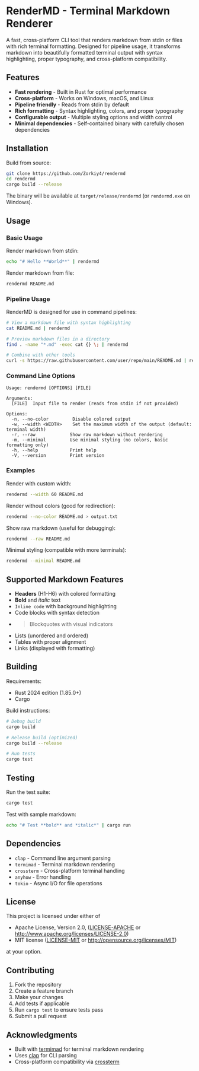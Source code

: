 # RenderMD - Terminal Markdown Renderer

A fast, cross-platform CLI tool that renders markdown from stdin or files with rich terminal formatting. Designed for pipeline usage, it transforms markdown into beautifully formatted terminal output with syntax highlighting, proper typography, and cross-platform compatibility.

## Features

- **Fast rendering** - Built in Rust for optimal performance
- **Cross-platform** - Works on Windows, macOS, and Linux
- **Pipeline friendly** - Reads from stdin by default
- **Rich formatting** - Syntax highlighting, colors, and proper typography
- **Configurable output** - Multiple styling options and width control
- **Minimal dependencies** - Self-contained binary with carefully chosen dependencies

## Installation

Build from source:

```bash
git clone https://github.com/Zorkiy4/rendermd
cd rendermd
cargo build --release
```

The binary will be available at `target/release/rendermd` (or `rendermd.exe` on Windows).

## Usage

### Basic Usage

Render markdown from stdin:
```bash
echo "# Hello **World**" | rendermd
```

Render markdown from file:
```bash
rendermd README.md
```

### Pipeline Usage

RenderMD is designed for use in command pipelines:

```bash
# View a markdown file with syntax highlighting
cat README.md | rendermd

# Preview markdown files in a directory
find . -name "*.md" -exec cat {} \; | rendermd

# Combine with other tools
curl -s https://raw.githubusercontent.com/user/repo/main/README.md | rendermd
```

### Command Line Options

```
Usage: rendermd [OPTIONS] [FILE]

Arguments:
  [FILE]  Input file to render (reads from stdin if not provided)

Options:
  -n, --no-color         Disable colored output
  -w, --width <WIDTH>    Set the maximum width of the output (default: terminal width)
  -r, --raw             Show raw markdown without rendering
  -m, --minimal         Use minimal styling (no colors, basic formatting only)
  -h, --help            Print help
  -V, --version         Print version
```

### Examples

Render with custom width:
```bash
rendermd --width 60 README.md
```

Render without colors (good for redirection):
```bash
rendermd --no-color README.md > output.txt
```

Show raw markdown (useful for debugging):
```bash
rendermd --raw README.md
```

Minimal styling (compatible with more terminals):
```bash
rendermd --minimal README.md
```

## Supported Markdown Features

- **Headers** (H1-H6) with colored formatting
- **Bold** and *italic* text
- `Inline code` with background highlighting
- Code blocks with syntax detection
- > Blockquotes with visual indicators
- Lists (unordered and ordered)
- Tables with proper alignment
- Links (displayed with formatting)

## Building

Requirements:
- Rust 2024 edition (1.85.0+)
- Cargo

Build instructions:
```bash
# Debug build
cargo build

# Release build (optimized)
cargo build --release

# Run tests
cargo test
```

## Testing

Run the test suite:
```bash
cargo test
```

Test with sample markdown:
```bash
echo "# Test **bold** and *italic*" | cargo run
```

## Dependencies

- `clap` - Command line argument parsing
- `termimad` - Terminal markdown rendering
- `crossterm` - Cross-platform terminal handling
- `anyhow` - Error handling
- `tokio` - Async I/O for file operations

## License

This project is licensed under either of

 * Apache License, Version 2.0, ([LICENSE-APACHE](LICENSE-APACHE) or http://www.apache.org/licenses/LICENSE-2.0)
 * MIT license ([LICENSE-MIT](LICENSE-MIT) or http://opensource.org/licenses/MIT)

at your option.

## Contributing

1. Fork the repository
2. Create a feature branch
3. Make your changes
4. Add tests if applicable
5. Run `cargo test` to ensure tests pass
6. Submit a pull request

## Acknowledgments

- Built with [termimad](https://github.com/Canop/termimad) for terminal markdown rendering
- Uses [clap](https://github.com/clap-rs/clap) for CLI parsing
- Cross-platform compatibility via [crossterm](https://github.com/crossterm-rs/crossterm)